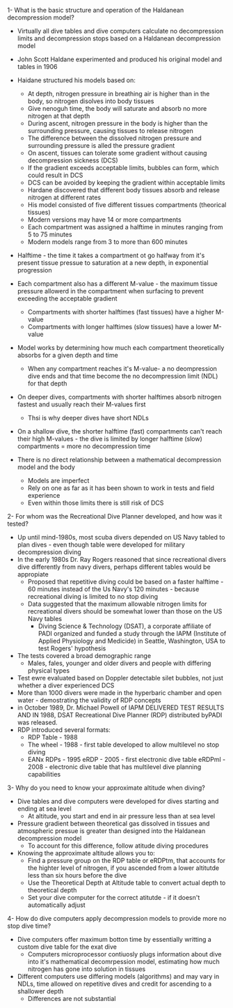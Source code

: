 1- What is the basic structure and operation of the Haldanean decompression model?

- Virtually all dive tables and dive computers calculate no decompression limits and decompression stops based on a Haldanean decompression model
- John Scott Haldane experimented and produced his original model and tables in 1906
- Haidane structured his models based on:
    - At depth, nitrogen pressure in breathing air is higher than in the body, so nitrogen disolves into body tissues
    - Give nenoguh time, the body will saturate and absorb no more nitrogen at that depth
    - During ascent, nitrogen pressure in the body is higher than the surrounding pressure, causing tissues to release nitrogen
    - The difference between the dissolved nitrogen pressure and surrounding pressure is alled the pressure gradient
    - On ascent, tissues can tolerate some gradient without causing decompression sickness (DCS)
    - If the gradient exceeds acceptable limits, bubbles can form, which could result in DCS
    - DCS can be avoided by keeping the gradient within acceptable limits
    - Hardane discovered that different body tissues absorb and release nitrogen at different rates
    - His model consisted of five different tissues compartments (theorical tissues)
    - Modern versions may have 14 or more compartments
    - Each compartment was assigned a halftime in minutes ranging from 5 to 75 minutes
    - Modern models range from 3 to more than 600 minutes

- Halftime - the time it takes a compartment ot go halfway from it's present tissue pressue to saturation at a new depth, in exponential progression
- Each compartment also has a different M-value - the maximum tissue pressure allowerd in the compartment when surfacing to prevent exceeding the acceptable gradient
    - Compartments with shorter halftimes (fast tissues) have a higher M-value
    - Compartments with longer halftimes (slow tissues) have a lower M-value
- Model works by determining how much each compartment theoretically absorbs for a given depth and time
    - When any compartment reaches it's M-value- a no deompression dive ends and that time become the no decompression limit (NDL) for that depth
- On deeper dives, compartments with shorter halftimes absorb nitrogen fastest and usually reach their M-values first
    - Thsi is why deeper dives have short NDLs
- On a shallow dive, the shorter halftime (fast) compartments can't reach their high M-values - the dive is limited by longer halftime (slow) compartments = more no decompression time
- There is no direct relationship between a mathematical decompression model and the body
    - Models are imperfect
    - Rely on one as far as it has been shown to work in tests and field experience
    - Even within those limits there is still risk of DCS

2- For whom was the Recreational Dive Planner developed, and how was it tested?

- Up until mind-1980s, most scuba divers depended on US Navy tabled to plan dives - even though table were developed for military decompression diving
- In the early 1980s Dr. Ray Rogers reasoned that since recreational divers dive differently from navy divers, perhaps different tables would be appropiate
    - Proposed that repetitive diving could be based on a faster halftime - 60 minutes instead of the Us Navy's 120 minutes - because recreational diving is limited to no stop diving
    - Data suggested that the maximum allowable nitrogen limits for recreational divers should be somewhat lower than those on the US Navy tables
        - Diving Science & Technology (DSAT), a corporate affiliate of PADI organized and funded a study through the IAPM (Institute of Applied Physiology and Medicide) in Seattle, Washington, USA to test Rogers' hypothesis
- The tests covered a broad demographic range
    - Males, fales, younger and older divers and people with differing physical types
- Test ewre evaluated based on Doppler detectable silet bubbles, not just whether a diver experienced DCS
- More than 1000 divers were made in the hyperbaric chamber and open water - demostrating the validity of RDP concepts
- in October 1989, Dr. Michael Powell of IAPM DELIVERED TEST RESULTS AND IN 1988, DSAT Recreational Dive Planner (RDP) distributed byPADI was released.
- RDP introduced several formats:
    - RDP Table - 1988
    - The wheel - 1988 - first table developed to allow multilevel no stop diving
    - EANx RDPs - 1995
    eRDP - 2005 - first electronic dive table
    eRDPml - 2008 - electronic dive table that has multilevel dive planning capabilities

3- Why do you need to know your approximate altitude when diving?

- Dive tables and dive computers were developed for dives starting and ending at sea level
    - At altitude, you start and end in air pressure less than at sea level
- Pressure gradient between theoretical gas dissolved in tissues and atmospheric pressue is greater than designed into the Haldanean decompression model
    - To account for this difference, follow atitude diving procedures
- Knowing the approximate altitude allows you to:
    - Find a pressure group on the RDP table or eRDPtm, that accounts for the highter level of nitrogen, if you ascended from a lower altitutde less than six hours before the dive
    - Use the Theoretical Depth at Altitude table to convert actual depth to theoretical depth
    - Set your dive computer for the correct atitutde - if it doesn't automatically adjust

4- How do dive computers apply decompression models to provide more no stop dive time?

- Dive computers offer maximum botton time by essentially writting a custom dive table for the exat dive
    - Computers microprocessor contiuosly plugs information about dive into it's mathematical decomrpession model, estimating how much nitrogen has gone into solution in tissues
- Different computers use differing models (algorithms) and may vary in NDLs, time allowed on repetitive dives and credit for ascending to a shallower depth
    - Differences are not substantial
